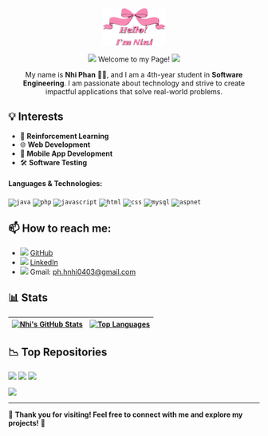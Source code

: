 <p align="center">
  <a href="https://github.com/nhiph4303">
    <img width="25%" alt="Hello, I'm Nini" src="./assets/nini.png" />
  </a>
</p>
<p align="center">
<img src="https://media4.giphy.com/media/v1.Y2lkPTc5MGI3NjExYzR1bTdpbWY4NXo0OWM1amUycHplZWhodjdrMzZ1OHd6bWYzc2NudSZlcD12MV9pbnRlcm5hbF9naWZfYnlfaWQmY3Q9cw/xd22iKsu0Wn0Q/giphy.gif" width="35"> Welcome to my Page! <img src="https://media4.giphy.com/media/v1.Y2lkPTc5MGI3NjExYzR1bTdpbWY4NXo0OWM1amUycHplZWhodjdrMzZ1OHd6bWYzc2NudSZlcD12MV9pbnRlcm5hbF9naWZfYnlfaWQmY3Q9cw/xd22iKsu0Wn0Q/giphy.gif" width="35">
</p>

<p align="center">
  My name is <b>Nhi Phan</b> 👩‍💻, and I am a 4th-year student in <b>Software Engineering</b>.  
  I am passionate about technology and strive to create impactful applications that solve real-world problems.
</p>

## 💡 **Interests**  
- 🤖 **Reinforcement Learning**  
- 🌐 **Web Development**  
- 📱 **Mobile App Development**  
- 🛠️ **Software Testing**

#### Languages & Technologies:
<code><img height="25" alt="java" src="https://cdn.jsdelivr.net/gh/devicons/devicon/icons/java/java-original.svg"></code>
<code><img height="25" alt="php" src="https://cdn.jsdelivr.net/gh/devicons/devicon/icons/php/php-original.svg"></code>
<code><img height="25" alt="javascript" src="https://cdn.jsdelivr.net/gh/devicons/devicon/icons/javascript/javascript-original.svg"></code>
<code><img height="25" alt="html" src="https://cdn.jsdelivr.net/gh/devicons/devicon/icons/html5/html5-original.svg"></code>
<code><img height="25" alt="css" src="https://cdn.jsdelivr.net/gh/devicons/devicon/icons/css3/css3-original.svg"></code>
<code><img height="25" alt="mysql" src="https://cdn.jsdelivr.net/gh/devicons/devicon/icons/mysql/mysql-original.svg"></code>
<code><img height="25" alt="aspnet" src="https://cdn.jsdelivr.net/gh/devicons/devicon/icons/dot-net/dot-net-original.svg"></code>

## 📫 **How to reach me**:
- <img src="https://img.icons8.com/ios-filled/50/000000/github.png" width="17"/> [GitHub](https://github.com/nhiph4303)  
- <img src="https://img.icons8.com/ios-filled/50/0077b5/linkedin.png" width="17"/> [LinkedIn](https://www.linkedin.com/in/nhiphan4303/)  
- <img src="https://img.icons8.com/ios-filled/50/EA4335/gmail-new.png" width="17"/> Gmail: ph.hnhi0403@gmail.com

## 📊 **Stats**
| <a href="https://github.com/nhiph4303"><img align="center" src="https://github-readme-stats-git-masterrstaa-rickstaa.vercel.app/api?username=nhiph4303&show_icons=true&theme=panda&hide=issues&cache_seconds=1800" alt="Nhi's GitHub Stats" /></a> | <a href="https://github.com/nhiph4303"><img align="center" src="https://github-readme-stats-git-masterrstaa-rickstaa.vercel.app/api/top-langs/?username=nhiph4303&layout=compact&theme=panda&cache_seconds=1800" alt="Top Languages" /></a> |
| ------------- | ------------- |

## 📉 **Top Repositories**
<a href="https://github.com/nhiph4303/Cosmetic-ecommerce-website"><img align="center" src="https://github-readme-stats.vercel.app/api/pin/?username=nhiph4303&repo=Cosmetic-ecommerce-website&theme=radical&cache_seconds=1800" /></a>
<a href="https://github.com/nhiph4303/Housing-rental-front-end"><img align="center" src="https://github-readme-stats.vercel.app/api/pin/?username=nhiph4303&repo=Housing-rental-front-end&theme=jolly&cache_seconds=1800" /></a>
<a href="https://github.com/nhiph4303/Restaurant-management-system"><img align="center" src="https://github-readme-stats.vercel.app/api/pin/?username=nhiph4303&repo=Restaurant-management-system&theme=neon&cache_seconds=1800" /></a>
<br/>

<a href="https://github.com/nhiph4303/CSE-454-Open-Source-Course"><img align="center" src="https://github-readme-stats.vercel.app/api/pin/?username=nhiph4303&repo=CSE-454-Open-Source-Course&theme=buefy&cache_seconds=1800" /></a>

---
🎉 **Thank you for visiting! Feel free to connect with me and explore my projects!** 🌷
